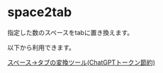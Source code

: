 # space2tab

指定した数のスペースをtabに置き換えます。

以下から利用できます。

[スペース→タブの変換ツール(ChatGPTトークン節約)](https://gkalumnium.com/devlog/%e3%82%b9%e3%83%9a%e3%83%bc%e3%82%b9%e2%86%92%e3%82%bf%e3%83%96%e3%81%ae%e5%a4%89%e6%9b%b4%e3%83%84%e3%83%bc%e3%83%ab/)
